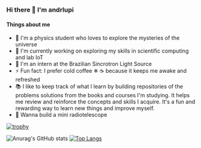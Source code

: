 ### Hi there 👋 I'm andrlupi
  #### Things about me

- 🖖 I'm a physics student who loves to explore the mysteries of the universe
- 📔 I'm currently working on exploring my skills in scientific computing and lab IoT
- 🔦 I'm an intern at the Brazilian Sincrotron Light Source
- ⚡ Fun fact: I prefer cold coffee ❄ ☕ because it keeps me awake and refreshed
- 📚 I like to keep track of what I learn by building repositories of the problems solutions from the books and courses I'm studying. It helps me review and reinforce the concepts and skills I acquire. It's a fun and rewarding way to learn new things and improve myself.
- 📡 Wanna build a mini radiotelescope


[![trophy](https://github-profile-trophy.vercel.app/?username=andrlupi&theme=onedark&row=1&no-frame=true&no-bg=true)](https://github.com/ryo-ma/github-profile-trophy)
</h2>

![Anurag's GitHub stats](https://github-readme-stats.vercel.app/api?username=andrlupi&show_icons=true&theme=dracula)
[![Top Langs](https://github-readme-stats.vercel.app/api/top-langs/?username=andrlupi&show_icons=true&theme=dracula&layout=donut)](https://github.com/anuraghazra/github-readme-stats)

<!--
**andrlupi/andrlupi** is a ✨ _special_ ✨ repository because its `README.md` (this file) appears on your GitHub profile.

Here are some ideas to get you started:


###- 👯 I’m looking to collaborate on ...
###- 🤔 I’m looking for help with ...
###- 💬 Ask me about ...
###- 📫 How to reach me: ...
###- 😄 Pronouns: he/him
###
-->


